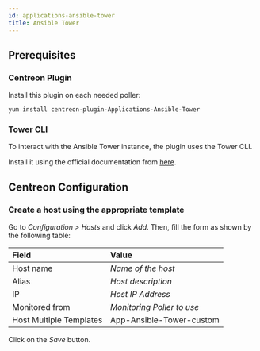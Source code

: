 ```yaml
---
id: applications-ansible-tower
title: Ansible Tower
---
```


## Prerequisites

### Centreon Plugin

Install this plugin on each needed poller:

``` shell
yum install centreon-plugin-Applications-Ansible-Tower
```

### Tower CLI

To interact with the Ansible Tower instance, the plugin uses the Tower CLI.

Install it using the official documentation from [here](https://docs.ansible.com/ansible-tower/latest/html/towercli/usage.html#installation). 

## Centreon Configuration

### Create a host using the appropriate template

Go to *Configuration \> Hosts* and click *Add*. Then, fill the form as shown by
the following table:

| Field                   | Value                      |
| :---------------------- | :------------------------- |
| Host name               | *Name of the host*         |
| Alias                   | *Host description*         |
| IP                      | *Host IP Address*          |
| Monitored from          | *Monitoring Poller to use* |
| Host Multiple Templates | App-Ansible-Tower-custom   |

Click on the *Save* button.
